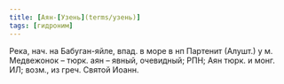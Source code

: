 ```yaml
---
title: [Аян-[Узень](terms/узень)]
tags: [гидроним]
---
```


Река, нач. на Бабуган-яйле, впад. в море в нп Партенит (Алушт.) у м. Медвежонок
– тюрк. аян – явный, очевидный; РПН; Аян тюрк. и монг. ИЛ; возм., из греч.
Святой Иоанн.
